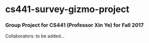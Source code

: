 # cs441-survey-gizmo-project
### Group Project for CS441 (Professor Xin Ye) for Fall 2017

Collaborators:
to be added...
